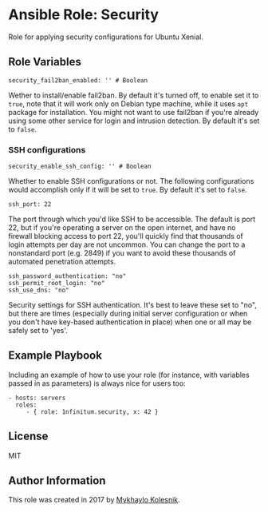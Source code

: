Ansible Role: Security
=========

Role for applying security configurations for Ubuntu Xenial.

Role Variables
--------------
```
security_fail2ban_enabled: '' # Boolean
```
Wether to install/enable fail2ban. By default it's turned off, to enable set it to `true`, note that it will work only on Debian type machine, while it uses `apt` package for installation. You might not want to use fail2ban if you're already using some other service for login and intrusion detection. By default it's set to `false`.
### SSH configurations
```
security_enable_ssh_config: '' # Boolean
```
Whether to enable SSH configurations or not. The following configurations would accomplish only if it will be set to `true`. By default it's set to `false`.
```
ssh_port: 22
```
The port through which you'd like SSH to be accessible. The default is port 22, but if you're operating a server on the open internet, and have no firewall blocking access to port 22, you'll quickly find that thousands of login attempts per day are not uncommon. You can change the port to a nonstandard port (e.g. 2849) if you want to avoid these thousands of automated penetration attempts.
```
ssh_password_authentication: "no"
ssh_permit_root_login: "no"
ssh_use_dns: "no"
```
Security settings for SSH authentication. It's best to leave these set to "no", but there are times (especially during initial server configuration or when you don't have key-based authentication in place) when one or all may be safely set to 'yes'.

Example Playbook
----------------

Including an example of how to use your role (for instance, with variables passed in as parameters) is always nice for users too:

    - hosts: servers
      roles:
         - { role: 1nfinitum.security, x: 42 }

License
-------

MIT

Author Information
------------------

This role was created in 2017 by [Mykhaylo Kolesnik](http://github.com/1nfinitum).
